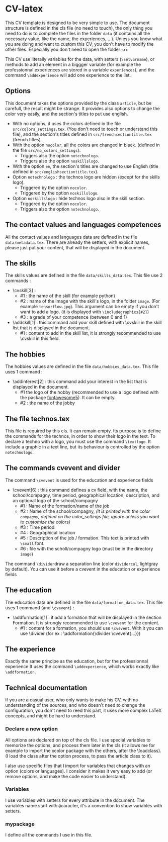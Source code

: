 # CV-latex
This CV template is designed to be very simple to use. The document structure is defined in the cls file (no need to touch), the only thing you need to do is to complete the files in the folder ``data`` (it contains all the necessary value, like the name, the experiences, ...).
Unless you know what you are doing and want to custom this CV, you don't have to modify the other files. Especially you don't need to open the folder ``src``

This CV use literally variables for the data, with setters (``\setvarname``), or methods to add an element in a biggger variable (for example the professionnal experiences are stored in a variable ``experiences``), and the command ``\addexperience`` will add one experience to the list.

## Options
This document takes the options provided by the class ``article``, but be carefull, the result might be strange.
It provides also options to change the color very easily, and the section's titles to put use english.
* With no options, it uses the colors defined in the file ``src/colors_settings.tex``. (You don't need to touch or understand this file), and the section's titles defined in ``src/frenchsectiontitle.tex`` (french titles).
* With the option ``nocolor``, all the colors are changed in black. (defined in the file ``src/no_colors_settings``). 
    * Triggers also the option ``notechnologo``.
    * Triggers also the option ``noskillslogo``.
* With the option ``en``, the section's titles are changed to use English (title defined in ``src/englishsectiontitle.tex``).
* Option ``notechnologo`` : the technos logo are hidden (except for the skills logo).       
    * Triggered by the option ``nocolor``.
    * Triggered by the option ``noskillslogo``.
* Option ``noskillslogo`` : hide technos logo also in the skill section.  
    * Triggered by the option ``nocolor``.
    * Triggers also the option ``notechnologo``.
## The contact values and languages competences
All the contact values and languages data are defined in the file ``data/metadata.tex``. There are already the setters, with explicit names, please just put your content, that will be displayed in the document.

## The skills
The skills values are defined in the file ``data/skills_data.tex``. 
This file use 2 commands : 
* \cvskill[3] : 
    * #1 : the name of the skill (for example python)
    * #2 : name of the image with the skill's logo, in the folder ``image``. (For example ``tensorflow.jpg``). This argument can be empty if you don't want to add a logo. (it is displayed with ``\includegraphics{#2}``)
    * #3 : a grade of your competence (between 0 and 1)
* \addskill[1] : this command add your skill defined with \cvskill in the skill list that is displayed in the document.
    * #1 : content to add in the skill list, it is strongly recommended to use \cvskill in this field.

## The hobbies
The hobbies values are defined in the file ``data/hobbies_data.tex``.
This file uses 1 command : 
* \addinterest[2] : this command add your interest in the list that is displayed in the document.
    * #1 the logo of the hobby (recommended to use a logo defined with the package [fontawesome5](https://latexdraw.com/wp-content/uploads/2021/01/fontawesome5_2.pdf)). It can be empty.
    * #2 : the name of the jobby
## The file technos.tex
This file is required by this cls. It can remain empty.
Its purpose is to define the commands for the technos, in order to show their logo in the text. To declare a techno with a logo, you must use the command ``\textlogo``. It include a graphic in a text line, but its behaviour is controlled by the option ``notechnologo``.
## The commands cvevent and divider

The command ``\cvevent`` is used for the education and experience fields
* \cvevent[6] : this command defines a cv field, with the name, the school/compagny, time period, geographical location, description, and an optional logo of the school/compagny
    * #1 : Name of the formation/name of the job
    * #2 : Name of the school/compagny, _(it is printed with the color ``compagny``, defined on the color_settings file, ignore unless you want to customize the colors)_
    * #3 : Time period
    * #4 : Geographical location
    * #5 : Description of the job / formation. This text is printed with ``\small`` font. 
    * #6 : file with the scholl/compagny logo (must be in the directory ``image``)

The command ``\divider``draw a separation line (color ``dividercol``, lightgray by default). You can use it before a cvevent in the education or experience fields
## The education
The education data are defined in the file ``data/formation_data.tex``. This file uses 1 command (and ``\cvevent``) : 

* \addformation[1] : it add a formation that will be displayed in the section Formation. It is strongly recommended to use ``\cvevent`` for the content.
    * #1 : content for a formation, you should use ``\cvevent``. With it you can use \divider (for ex : \addformation{\divider \cvevent{...}})

## The experience 
Exactly the same principe as the education, but for the professionnal experience
It uses the command ``\addexperience``, which works exactly like ``\addformation``.

## Technical documentation

If you are a casual user, who only wants to make his CV, with no understanding of the sources, and who doesn't need to change the configuration, you don't need to reed this part, it uses more complex LaTeX concepts, and might be hard to understand.

### Declare a new option 

All options are declared on top of the cls file. I use special variables to memorize the options, and process them later in the cls (it allows me for example to import the xcolor package with the others, after the \loadclass). (I load the class after the option process, to pass the article class to it).

I also use specific files that I import for variables that changes with an option (colors or languages). I consider it makes it very easy to add (or remove options, and make the code easier to understand).

### Variables

I use variables with setters for every attribute in the document. The variables name start with ``@``caracter, it's a convention to show variables with setters.

### mypackage

I define all the commands I use in this file.